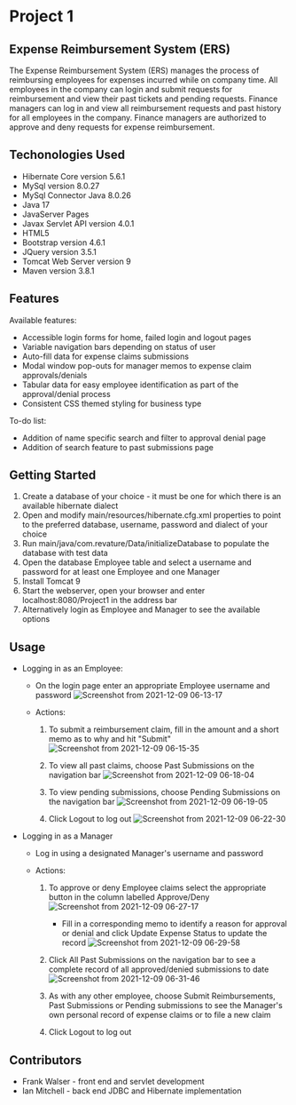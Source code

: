 # Project 1

## Expense Reimbursement System (ERS)

The Expense Reimbursement System (ERS) manages the process of reimbursing employees for expenses incurred while on
company time. All employees in the company can login and submit requests for reimbursement and view their past tickets
and pending requests. Finance managers can log in and view all reimbursement requests and past history for all employees
in the company. Finance managers are authorized to approve and deny requests for expense reimbursement.

## Techonologies Used
* Hibernate Core version 5.6.1
* MySql version 8.0.27
* MySql Connector Java 8.0.26
* Java 17
* JavaServer Pages
* Javax Servlet API version 4.0.1
* HTML5
* Bootstrap version 4.6.1
* JQuery version 3.5.1
* Tomcat Web Server version 9
* Maven version 3.8.1

## Features
Available features:
* Accessible login forms for home, failed login and logout pages
* Variable navigation bars depending on status of user
* Auto-fill data for expense claims submissions
* Modal window pop-outs for manager memos to expense claim approvals/denials
* Tabular data for easy employee identification as part of the approval/denial process
* Consistent CSS themed styling for business type

To-do list:
* Addition of name specific search and filter to approval denial page
* Addition of search feature to past submissions page

## Getting Started
1. Create a database of your choice - it must be one for which there is an available hibernate dialect
2. Open and modify main/resources/hibernate.cfg.xml properties to point to the preferred database, username, password and dialect of your choice
3. Run main/java/com.revature/Data/initializeDatabase to populate the database with test data
4. Open the database Employee table and select a username and password for at least one Employee and one Manager
5. Install Tomcat 9
6. Start the webserver, open your browser and enter localhost:8080/Project1 in the address bar
7. Alternatively login as Employee and Manager to see the available options


## Usage
* Logging in as an Employee:

    * On the login page enter an appropriate Employee username and password
      ![Screenshot from 2021-12-09 06-13-17](https://user-images.githubusercontent.com/92759483/145387783-87615891-4072-48e3-ac61-e4f0f0ba5421.png)

    * Actions:
        1. To submit a reimbursement claim, fill in the amount and a short memo as to why and hit "Submit"
           ![Screenshot from 2021-12-09 06-15-35](https://user-images.githubusercontent.com/92759483/145387281-412d4ac1-ac11-4188-9d1f-80ef6dd6c98f.png)

        2. To view all past claims, choose Past Submissions on the navigation bar
           ![Screenshot from 2021-12-09 06-18-04](https://user-images.githubusercontent.com/92759483/145387350-22f5e8e0-2372-49f2-a7e6-70d5bb8ed09c.png)

        3. To view pending submissions, choose Pending Submissions on the navigation bar
           ![Screenshot from 2021-12-09 06-19-05](https://user-images.githubusercontent.com/92759483/145387379-1fa93a63-0c2f-4b69-8930-56ec3266258d.png)

        4. Click Logout to log out
           ![Screenshot from 2021-12-09 06-22-30](https://user-images.githubusercontent.com/92759483/145387586-723f4a07-d065-41ef-b594-eb91144c3ff8.png)

* Logging in as a Manager
    * Log in using a designated Manager's username and password

    * Actions:
        1. To approve or deny Employee claims select the appropriate button in the column labelled Approve/Deny
           ![Screenshot from 2021-12-09 06-27-17](https://user-images.githubusercontent.com/92759483/145388292-0fa2fe6b-e785-4bd4-975b-49d03b66f70d.png)

            * Fill in a corresponding memo to identify a reason for approval or denial and click Update Expense Status to update the record
              ![Screenshot from 2021-12-09 06-29-58](https://user-images.githubusercontent.com/92759483/145388715-e4f629b4-9dfc-4698-80f2-1e7808e61312.png)

        2. Click All Past Submissions on the navigation bar to see a complete record of all approved/denied submissions to date
           ![Screenshot from 2021-12-09 06-31-46](https://user-images.githubusercontent.com/92759483/145388903-cac92f80-39f7-41e4-ac38-343eb632f457.png)

        3. As with any other employee, choose Submit Reimbursements, Past Submissions or Pending submissions to see the Manager's own personal record of expense claims or to file a new claim

        4. Click Logout to log out

## Contributors
* Frank Walser - front end and servlet development
* Ian Mitchell - back end JDBC and Hibernate implementation


